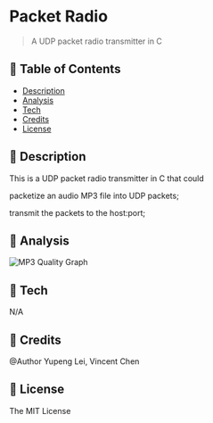 # Packet Radio
> A UDP packet radio transmitter in C

## 🚩 Table of Contents  
* [Description](#-Description) 
* [Analysis](#-Analysis) 
* [Tech](#-Tech)
* [Credits](#-Credits)
* [License](#-License)

## 🚩 Description  
This is a UDP packet radio transmitter in C that could

packetize an audio MP3 file into UDP packets;
 
transmit the packets to the host:port;

## 🚩 Analysis
 ![MP3 Quality Graph](https://ibb.co/VSJdgQ9)
 
## 🚩 Tech
N/A

## 🚩 Credits 
@Author Yupeng Lei, Vincent Chen

## 🚩 License  
The MIT License
